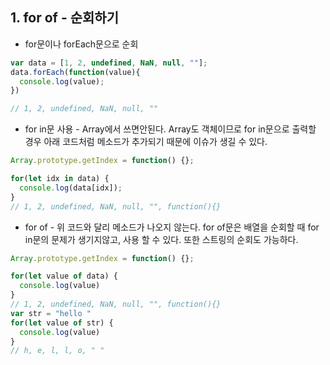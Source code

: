 ## 1. for of - 순회하기

* for문이나 forEach문으로 순회
```javascript
var data = [1, 2, undefined, NaN, null, ""];
data.forEach(function(value){
  console.log(value);
})

// 1, 2, undefined, NaN, null, ""
```

* for in문 사용 - Array에서 쓰면안된다. Array도 객체이므로 for in문으로 출력할 경우 아래 코드처럼 메소드가 추가되기 때문에 이슈가 생길 수 있다.
```javascript
Array.prototype.getIndex = function() {};

for(let idx in data) {
  console.log(data[idx]);
}
// 1, 2, undefined, NaN, null, "", function(){}
```

* for of - 위 코드와 달리 메소드가 나오지 않는다. for of문은 배열을 순회할 때 for in문의 문제가 생기지않고, 사용 할 수 있다. 또한 스트링의 순회도 가능하다.
```javascript
Array.prototype.getIndex = function() {};

for(let value of data) {
  console.log(value)
}
// 1, 2, undefined, NaN, null, "", function(){}
var str = "hello "
for(let value of str) {
  console.log(value)
}
// h, e, l, l, o, " "
```

